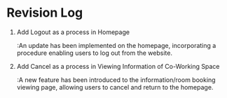 # Revision Log

1. Add Logout as a process in Homepage

   :An update has been implemented on the homepage, incorporating a procedure enabling users to log out from the website.

2. Add Cancel as a process in Viewing Information of Co-Working Space

   :A new feature has been introduced to the information/room booking viewing page, allowing users to cancel and return to the homepage.
